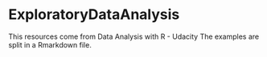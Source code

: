 # ExploratoryDataAnalysis
This resources come from Data Analysis with R - Udacity
The examples are split in a Rmarkdown file.
